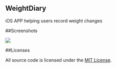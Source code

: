 ## WeightDiary

iOS APP helping users record weight changes

##Screenshots

![](https://raw.githubusercontent.com/luosch/weight-diary/master/Screenshots/main.jpg)

##Licenses

All source code is licensed under the [MIT License](https://raw.githubusercontent.com/luosch/weight-diary/master/LICENSE).